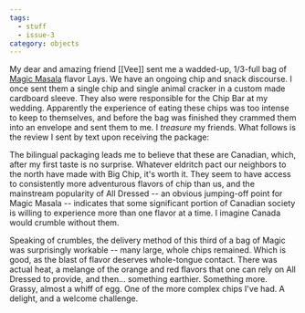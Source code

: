 ```yaml
---
tags:
  - stuff
  - issue-3
category: objects
---
```

My dear and amazing friend [[Vee]] sent me a wadded-up, 1/3-full bag of [Magic Masala](https://gandhifood.com/products/lays-indias-magic-masala-52g-1-pack) flavor Lays. We have an ongoing chip and snack discourse. I once sent them a single chip and single animal cracker in a custom made cardboard sleeve. They also were responsible for the Chip Bar at my wedding. Apparently the experience of eating these chips was too intense to keep to themselves, and before the bag was finished they crammed them into an envelope and sent them to me. I *treasure* my friends. What follows is the review I sent by text upon receiving the package:

The bilingual packaging leads me to believe that these are Canadian, which, after my first taste is no surprise. Whatever eldritch pact our neighbors to the north have made with Big Chip, it's worth it. They seem to have access to consistently more adventurous flavors of chip than us, and the mainstream popularity of All Dressed -- an obvious jumping-off point for Magic Masala -- indicates that some significant portion of Canadian society is willing to experience more than one flavor at a time. I imagine Canada would crumble without them.

Speaking of crumbles, the delivery method of this third of a bag of Magic was surprisingly workable -- many large, whole chips remained. Which is good, as the blast of flavor deserves whole-tongue contact. There was actual heat, a melange of the orange and red flavors that one can rely on All Dressed to provide, and then... something earthier. Something more. Grassy, almost a whiff of egg. One of the more complex chips I've had. A delight, and a welcome challenge.